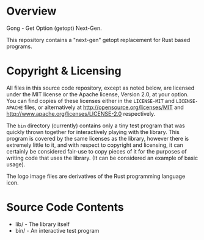 Overview
========

Gong - Get Option (getopt) Next-Gen.

This repository contains a "next-gen" getopt replacement for Rust based programs.

Copyright & Licensing
=====================

All files in this source code repository, except as noted below, are licensed under the MIT license
or the Apache license, Version 2.0, at your option. You can find copies of these licenses either in
the `LICENSE-MIT` and `LICENSE-APACHE` files, or alternatively at
<http://opensource.org/licenses/MIT> and <http://www.apache.org/licenses/LICENSE-2.0> respectively.

The `bin` directory (currently) contains only a tiny test program that was quickly thrown together
for interactively playing with the library. This program is covered by the same licenses as the
library, however there is extremely little to it, and with respect to copyright and licensing, it
can certainly be considered fair-use to copy pieces of it for the purposes of writing code that uses
the library. (It can be considered an example of basic usage).

The logo image files are derivatives of the Rust programming language icon.

Source Code Contents
====================

 - lib/          - The library itself
 - bin/          - An interactive test program
